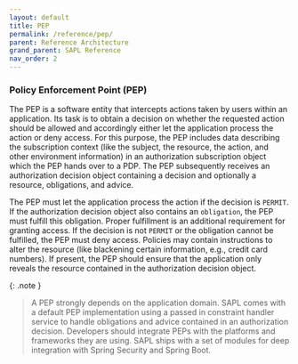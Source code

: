 ```yaml
---
layout: default
title: PEP
permalink: /reference/pep/
parent: Reference Architecture
grand_parent: SAPL Reference
nav_order: 2
---
```


### Policy Enforcement Point (PEP)

The PEP is a software entity that intercepts actions taken by users within an application. Its task is to obtain a decision on whether the requested action should be allowed and accordingly either let the application process the action or deny access. For this purpose, the PEP includes data describing the subscription context (like the subject, the resource, the action, and other environment information) in an authorization subscription object which the PEP hands over to a PDP. The PEP subsequently receives an authorization decision object containing a decision and optionally a resource, obligations, and advice.

The PEP must let the application process the action if the decision is `PERMIT`. If the authorization decision object also contains an `obligation`, the PEP must fulfill this obligation. Proper fulfillment is an additional requirement for granting access. If the decision is not `PERMIT` or the obligation cannot be fulfilled, the PEP must deny access. Policies may contain instructions to alter the resource (like blackening certain information, e.g., credit card numbers). If present, the PEP should ensure that the application only reveals the resource contained in the authorization decision object.

{: .note }
> A PEP strongly depends on the application domain. SAPL comes with a default PEP implementation using a passed in constraint handler service to handle obligations and advice contained in an authorization decision. Developers should integrate PEPs with the platforms and frameworks they are using. SAPL ships with a set of modules for deep integration with Spring Security and Spring Boot.

